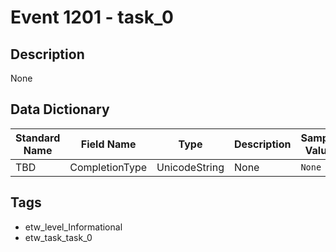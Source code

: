 # Event 1201 - task_0

## Description
None

## Data Dictionary
|Standard Name|Field Name|Type|Description|Sample Value|
|---|---|---|---|---|
|TBD|CompletionType|UnicodeString|None|`None`|

## Tags
* etw_level_Informational
* etw_task_task_0